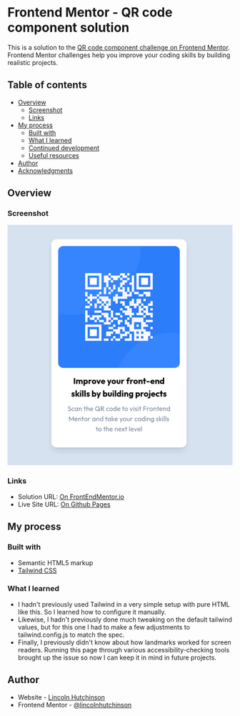# Frontend Mentor - QR code component solution

This is a solution to the [QR code component challenge on Frontend Mentor](https://www.frontendmentor.io/challenges/qr-code-component-iux_sIO_H). Frontend Mentor challenges help you improve your coding skills by building realistic projects.

## Table of contents

- [Overview](#overview)
  - [Screenshot](#screenshot)
  - [Links](#links)
- [My process](#my-process)
  - [Built with](#built-with)
  - [What I learned](#what-i-learned)
  - [Continued development](#continued-development)
  - [Useful resources](#useful-resources)
- [Author](#author)
- [Acknowledgments](#acknowledgments)

## Overview

### Screenshot

![](./images/screenshot.png)

### Links

- Solution URL: [On FrontEndMentor.io](https://www.frontendmentor.io/solutions/qr-code-component-using-tailwind-css-BmJFpi8ecq)
- Live Site URL: [On Github Pages](https://linchutchinson.github.io/qr-code-component/)

## My process

### Built with

- Semantic HTML5 markup
- [Tailwind CSS](https://tailwindcss.com/)

### What I learned

- I hadn't previously used Tailwind in a very simple setup with pure HTML like this. So I learned how to configure it manually.
- Likewise, I hadn't previously done much tweaking on the default tailwind values, but for this one I had to make a few adjustments to tailwind.config.js to match the spec.
- Finally, I previously didn't know about how landmarks worked for screen readers. Running this page through various accessibility-checking tools brought up the issue so now I can keep it in mind in future projects.

## Author

- Website - [Lincoln Hutchinson](https://www.linchutchinson.com)
- Frontend Mentor - [@lincolnhutchinson](https://www.frontendmentor.io/profile/lincolnhutchinson)
